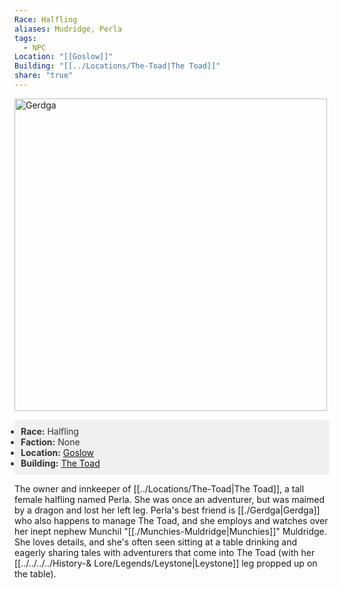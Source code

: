 ```yaml
---
Race: Halfling
aliases: Mudridge, Perla
tags:
  - NPC
Location: "[[Goslow]]"
Building: "[[../Locations/The-Toad|The Toad]]"
share: "true"
---
```


<div class="infobox">
    <!-- Image is not a link now and made larger -->
    <img src="https://spankadin.github.io/Saros-Wiki/_assets/Perla_Pic.png" alt="Gerdga" style="display:block; max-width: 100%; height: auto; width: 500px;">
    <ul style="color: #333; background-color: #f0f0f0; padding: 10px; border-radius: 5px;">
        <li><strong>Race:</strong> Halfling</li>
        <li><strong>Faction:</strong> None</li>
        <li><strong>Location:</strong> <a href="/Saros-Wiki/Locations-%26%20NPCs/Cities%20%26%20Towns/Goslow/Goslow/">Goslow</a></li>
        <li><strong>Building:</strong> <a href="/Saros-Wiki/Locations-%26%20NPCs/Cities%20%26%20Towns/Goslow/Locations/The-Toad/">The Toad</a></li>
    </ul>
</div>

The owner and innkeeper of [[../Locations/The-Toad|The Toad]], a tall female halfling named Perla. She was once an adventurer, but was maimed by a dragon and lost her left leg. Perla's best friend is [[./Gerdga|Gerdga]] who also happens to manage The Toad, and she employs and watches over her inept nephew Munchil "[[./Munchies-Muldridge|Munchies]]" Muldridge. She loves details, and she's often seen sitting at a table drinking and eagerly sharing tales with adventurers that come into The Toad (with her [[../../../../History-& Lore/Legends/Leystone|Leystone]] leg propped up on the table).
